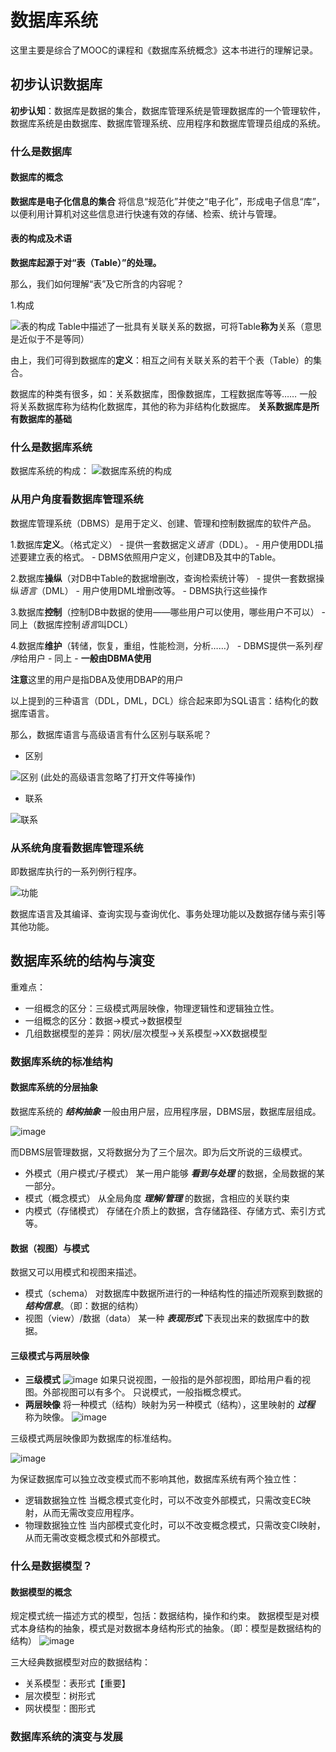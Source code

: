 # 数据库系统

这里主要是综合了MOOC的课程和《数据库系统概念》这本书进行的理解记录。

## 初步认识数据库

**初步认知**：数据库是数据的集合，数据库管理系统是管理数据库的一个管理软件，数据库系统是由数据库、数据库管理系统、应用程序和数据库管理员组成的系统。

### 什么是数据库

#### 数据库的概念

**数据库是电子化信息的集合**
将信息“规范化”并使之“电子化”，形成电子信息“库”，以便利用计算机对这些信息进行快速有效的存储、检索、统计与管理。

#### 表的构成及术语

**数据库起源于对“表（Table）”的处理。**

那么，我们如何理解“表”及它所含的内容呢？

1.构成

![表的构成](./DataBase_pic/Table_concent.png)
Table中描述了一批具有关联关系的数据，可将Table**称为**关系（意思是近似于不是等同）

由上，我们可得到数据库的**定义**：相互之间有关联关系的若干个表（Table）的集合。

数据库的种类有很多，如：关系数据库，图像数据库，工程数据库等等……
一般将关系数据库称为结构化数据库，其他的称为非结构化数据库。
**关系数据库是所有数据库的基础**

### 什么是数据库系统

数据库系统的构成：
![数据库系统的构成](./DataBase_pic/DBMS_content.png)

### 从用户角度看数据库管理系统

数据库管理系统（DBMS）是用于定义、创建、管理和控制数据库的软件产品。

1.数据库**定义**。（格式定义）
    - 提供一套数据定义*语言*（DDL）。
    - 用户使用DDL描述要建立表的格式。
    - DBMS依照用户定义，创建DB及其中的Table。
  
2.数据库**操纵**（对DB中Table的数据增删改，查询检索统计等）
    - 提供一套数据操纵*语言*（DML）
    - 用户使用DML增删改等。
    - DBMS执行这些操作
  
3.数据库**控制**（控制DB中数据的使用——哪些用户可以使用，哪些用户不可以）
    - 同上（数据库控制*语言*叫DCL）

4.数据库**维护**（转储，恢复，重组，性能检测，分析……）
    - DBMS提供一系列*程序*给用户
    - 同上
    - **一般由DBMA使用**

**注意**这里的用户是指DBA及使用DBAP的用户

以上提到的三种语言（DDL，DML，DCL）综合起来即为SQL语言：结构化的数据库语言。

那么，数据库语言与高级语言有什么区别与联系呢？

- 区别

![区别](./DataBase_pic/SQL_difference.png)
(此处的高级语言忽略了打开文件等操作)

- 联系

![联系](./DataBase_pic/SQL_connection.png)

### 从系统角度看数据库管理系统

即数据库执行的一系列例行程序。

![功能](./DataBase_pic/System_func.png)

​数据库语言及其编译、查询实现与查询优化、事务处理功能以及数据存储与索引等其他功能。

## 数据库系统的结构与演变

重难点：

- 一组概念的区分：三级模式两层映像，物理逻辑性和逻辑独立性。
- 一组概念的区分：数据->模式->数据模型
- 几组数据模型的差异：网状/层次模型->关系模型->XX数据模型

### 数据库系统的标准结构

#### 数据库系统的分层抽象

数据库系统的 ***结构抽象*** 一般由用户层，应用程序层，DBMS层，数据库层组成。

![image](./DataBase_pic/DBS_contain.png)

而DBMS层管理数据，又将数据分为了三个层次。即为后文所说的三级模式。

- 外模式（用户模式/子模式）
  某一用户能够 ***看到与处理*** 的数据，全局数据的某一部分。
- 模式（概念模式）
  从全局角度 ***理解/管理*** 的数据，含相应的关联约束
- 内模式（存储模式）
  存储在介质上的数据，含存储路径、存储方式、索引方式等。

#### 数据（视图）与模式

数据又可以用模式和视图来描述。

- 模式（schema）
  对数据库中数据所进行的一种结构性的描述所观察到数据的 ***结构信息***。（即：数据的结构）
- 视图（view）/数据（data）
  某一种 ***表现形式*** 下表现出来的数据库中的数据。

#### 三级模式与两层映像

- **三级模式**
  ![image](./DataBase_pic/SchemaAndView.png)
  如果只说视图，一般指的是外部视图，即给用户看的视图。外部视图可以有多个。
  只说模式，一般指概念模式。
- **两层映像**
  将一种模式（结构）映射为另一种模式（结构），这里映射的 ***过程*** 称为映像。
  ![image](./DataBase_pic/Mapping.png)

三级模式两层映像即为数据库的标准结构。

![image](./DataBase_pic/StandardStructure.png)

为保证数据库可以独立改变模式而不影响其他，数据库系统有两个独立性：

- 逻辑数据独立性
  当概念模式变化时，可以不改变外部模式，只需改变EC映射，从而无需改变应用程序。
- 物理数据独立性
  当内部模式变化时，可以不改变概念模式，只需改变CI映射，从而无需改变概念模式和外部模式。

### 什么是数据模型？

#### 数据模型的概念

规定模式统一描述方式的模型，包括：数据结构，操作和约束。
数据模型是对模式本身结构的抽象，模式是对数据本身结构形式的抽象。（即：模型是数据结构的结构）
![image](./DataBase_pic/ModelExample.jpeg)

三大经典数据模型对应的数据结构：

- 关系模型：表形式【重要】
- 层次模型：树形式
- 网状模型：图形式

### 数据库系统的演变与发展
